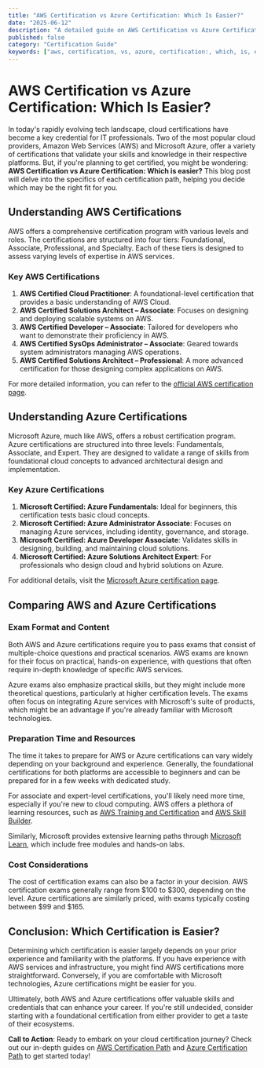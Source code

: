```yaml
---
title: "AWS Certification vs Azure Certification: Which Is Easier?"
date: "2025-06-12"
description: "A detailed guide on AWS Certification vs Azure Certification: Which Is Easier?"
published: false
category: "Certification Guide"
keywords: ["aws, certification, vs, azure, certification:, which, is, easier?"]
---
```


# AWS Certification vs Azure Certification: Which Is Easier?

In today's rapidly evolving tech landscape, cloud certifications have become a key credential for IT professionals. Two of the most popular cloud providers, Amazon Web Services (AWS) and Microsoft Azure, offer a variety of certifications that validate your skills and knowledge in their respective platforms. But, if you're planning to get certified, you might be wondering: **AWS Certification vs Azure Certification: Which is easier?** This blog post will delve into the specifics of each certification path, helping you decide which may be the right fit for you.

## Understanding AWS Certifications

AWS offers a comprehensive certification program with various levels and roles. The certifications are structured into four tiers: Foundational, Associate, Professional, and Specialty. Each of these tiers is designed to assess varying levels of expertise in AWS services.

### Key AWS Certifications

1. **AWS Certified Cloud Practitioner**: A foundational-level certification that provides a basic understanding of AWS Cloud.
2. **AWS Certified Solutions Architect – Associate**: Focuses on designing and deploying scalable systems on AWS.
3. **AWS Certified Developer – Associate**: Tailored for developers who want to demonstrate their proficiency in AWS.
4. **AWS Certified SysOps Administrator – Associate**: Geared towards system administrators managing AWS operations.
5. **AWS Certified Solutions Architect – Professional**: A more advanced certification for those designing complex applications on AWS.

For more detailed information, you can refer to the [official AWS certification page](https://aws.amazon.com/certification/).

## Understanding Azure Certifications

Microsoft Azure, much like AWS, offers a robust certification program. Azure certifications are structured into three levels: Fundamentals, Associate, and Expert. They are designed to validate a range of skills from foundational cloud concepts to advanced architectural design and implementation.

### Key Azure Certifications

1. **Microsoft Certified: Azure Fundamentals**: Ideal for beginners, this certification tests basic cloud concepts.
2. **Microsoft Certified: Azure Administrator Associate**: Focuses on managing Azure services, including identity, governance, and storage.
3. **Microsoft Certified: Azure Developer Associate**: Validates skills in designing, building, and maintaining cloud solutions.
4. **Microsoft Certified: Azure Solutions Architect Expert**: For professionals who design cloud and hybrid solutions on Azure.

For additional details, visit the [Microsoft Azure certification page](https://learn.microsoft.com/en-us/certifications/).

## Comparing AWS and Azure Certifications

### Exam Format and Content

Both AWS and Azure certifications require you to pass exams that consist of multiple-choice questions and practical scenarios. AWS exams are known for their focus on practical, hands-on experience, with questions that often require in-depth knowledge of specific AWS services.

Azure exams also emphasize practical skills, but they might include more theoretical questions, particularly at higher certification levels. The exams often focus on integrating Azure services with Microsoft's suite of products, which might be an advantage if you're already familiar with Microsoft technologies.

### Preparation Time and Resources

The time it takes to prepare for AWS or Azure certifications can vary widely depending on your background and experience. Generally, the foundational certifications for both platforms are accessible to beginners and can be prepared for in a few weeks with dedicated study.

For associate and expert-level certifications, you'll likely need more time, especially if you're new to cloud computing. AWS offers a plethora of learning resources, such as [AWS Training and Certification](https://aws.amazon.com/training/) and [AWS Skill Builder](https://www.aws.training/Details/Curriculum?id=20685).

Similarly, Microsoft provides extensive learning paths through [Microsoft Learn](https://learn.microsoft.com/), which include free modules and hands-on labs.

### Cost Considerations

The cost of certification exams can also be a factor in your decision. AWS certification exams generally range from $100 to $300, depending on the level. Azure certifications are similarly priced, with exams typically costing between $99 and $165.

## Conclusion: Which Certification is Easier?

Determining which certification is easier largely depends on your prior experience and familiarity with the platforms. If you have experience with AWS services and infrastructure, you might find AWS certifications more straightforward. Conversely, if you are comfortable with Microsoft technologies, Azure certifications might be easier for you.

Ultimately, both AWS and Azure certifications offer valuable skills and credentials that can enhance your career. If you're still undecided, consider starting with a foundational certification from either provider to get a taste of their ecosystems.

**Call to Action**: Ready to embark on your cloud certification journey? Check out our in-depth guides on [AWS Certification Path](link-to-internal-aws-guide) and [Azure Certification Path](link-to-internal-azure-guide) to get started today!